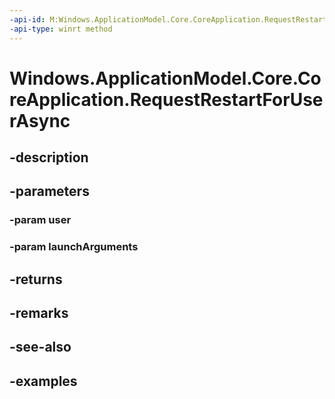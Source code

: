```yaml
---
-api-id: M:Windows.ApplicationModel.Core.CoreApplication.RequestRestartForUserAsync(Windows.System.User,System.String)
-api-type: winrt method
---
```


<!-- Method syntax.
public IAsyncOperation<RestartResult> CoreApplication.RequestRestartForUserAsync(User user, String launchArguments)
-->

# Windows.ApplicationModel.Core.CoreApplication.RequestRestartForUserAsync

## -description

## -parameters
### -param user

### -param launchArguments

## -returns

## -remarks

## -see-also

## -examples

